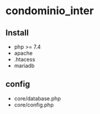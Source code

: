 # condominio_inter

## Install
* php >= 7.4
* apache
* .htacess
* mariadb

## config

* core/database.php
* core/config.php
